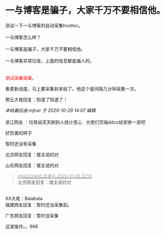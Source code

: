 # 一与博客是骗子，大家千万不要相信他。


测试一下一与博客的自动采集hostloc。<br />
<br />
一与博客怎么样？<br />
<br />
一与博客是骗子，大家千万不要相信他。<br />
<br />
一与博客非常垃圾，上面的信息都是骗人的。<br />
<br />
<br />
<font color="Red">测试采集效果。</font>

看更新进度，马上要采集到本帖了。他这个是间隔几分钟采集一次。

樊云大佬回复：知道了知道了！

<i class="pstatus"> 本帖最后由 mfcer 于 2020-10-29 14:07 编辑 </i><br />
<br />
浙江网友 ：垃圾站天天刷别人统计恶心<img src="static/image/smiley/default/smile.gif" smilieid="1" border="0" alt="" />&nbsp; &nbsp;大佬们页端ddcc给安排一波吧

好厉害的样子

暂时还没有采集

北京网友回复：楼主说的对

山东网友回复：楼主说的对

<div class="quote"><blockquote><font size="2"><a href="https://www.hostloc.com/forum.php?mod=redirect&amp;goto=findpost&amp;pid=9369035&amp;ptid=759792" target="_blank"><font color="#999999">hjvn2211445 发表于 2020-10-29 13:55</font></a></font><br />
北京网友回复：楼主说的对</blockquote></div><br />
XX大佬：Balabala<img id="aimg_qNaAn" onclick="zoom(this, this.src, 0, 0, 0)" class="zoom" src="https://cdn.jsdelivr.net/gh/hishis/forum-master/public/images/patch.gif" onmouseover="img_onmouseoverfunc(this)" onload="thumbImg(this)" border="0" alt="" />

<br />
福建网友回复：暂时还没采集到。<br />


广东网友回复：暂时没采集

这波操作。。666<img src="static/image/smiley/yct/009.gif" smilieid="44" border="0" alt="" />
